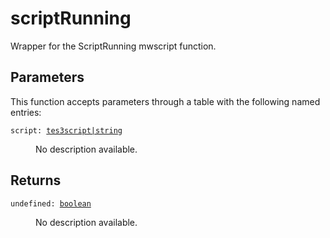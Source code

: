 # scriptRunning

Wrapper for the ScriptRunning mwscript function.

## Parameters

This function accepts parameters through a table with the following named entries:

<dl class="describe">
<dt><code class="descname">script: <a href="https://mwse.readthedocs.io/en/latest/lua/type/tes3script|string.html">tes3script|string</a></code></dt>
<dd>

No description available.

</dd>
</dl>

## Returns

<dl class="describe">
<dt><code class="descname">undefined: <a href="https://mwse.readthedocs.io/en/latest/lua/type/boolean.html">boolean</a></code></dt>
<dd>

No description available.

</dd>
</dl>
